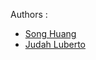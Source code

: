 Authors :

- [Song Huang](https://github.com/dr-guangtou)
- [Judah Luberto](https://github.com/JudahRockLuberto)
